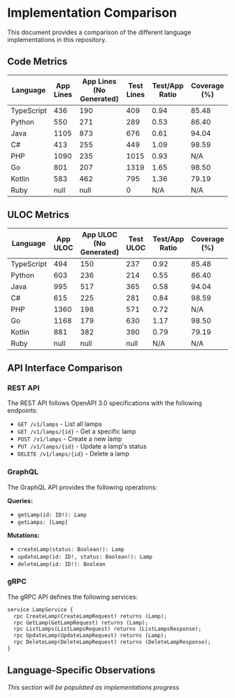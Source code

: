 # Implementation Comparison

This document provides a comparison of the different language implementations in this repository.

## Code Metrics

| Language   | App Lines | App Lines (No Generated) | Test Lines | Test/App Ratio | Coverage (%) |
|------------|-----------|--------------------------|------------|---------------|--------------|
| TypeScript | 436 | 190 | 409 | 0.94 | 85.48 |
| Python | 550 | 271 | 289 | 0.53 | 86.40 |
| Java | 1105 | 873 | 676 | 0.61 | 94.04 |
| C# | 413 | 255 | 449 | 1.09 | 98.59 |
| PHP | 1090 | 235 | 1015 | 0.93 | N/A |
| Go | 801 | 207 | 1319 | 1.65 | 98.50 |
| Kotlin | 583 | 462 | 795 | 1.36 | 79.19 |
| Ruby | null | null | 0 | N/A | N/A |

## ULOC Metrics

| Language   | App ULOC | App ULOC (No Generated) | Test ULOC | Test/App Ratio | Coverage (%) |
|------------|----------|-------------------------|-----------|---------------|--------------|
| TypeScript | 494 | 150 | 237 | 0.92 | 85.48 |
| Python | 603 | 236 | 214 | 0.55 | 86.40 |
| Java | 995 | 517 | 365 | 0.58 | 94.04 |
| C# | 615 | 225 | 281 | 0.84 | 98.59 |
| PHP | 1360 | 198 | 571 | 0.72 | N/A |
| Go | 1168 | 179 | 630 | 1.17 | 98.50 |
| Kotlin | 881 | 382 | 390 | 0.79 | 79.19 |
| Ruby | null | null | null | N/A | N/A |

## API Interface Comparison

### REST API

The REST API follows OpenAPI 3.0 specifications with the following endpoints:

- `GET /v1/lamps` - List all lamps
- `GET /v1/lamps/{id}` - Get a specific lamp
- `POST /v1/lamps` - Create a new lamp
- `PUT /v1/lamps/{id}` - Update a lamp's status
- `DELETE /v1/lamps/{id}` - Delete a lamp

### GraphQL

The GraphQL API provides the following operations:

**Queries:**

- `getLamp(id: ID!): Lamp`
- `getLamps: [Lamp]`

**Mutations:**

- `createLamp(status: Boolean!): Lamp`
- `updateLamp(id: ID!, status: Boolean!): Lamp`
- `deleteLamp(id: ID!): Boolean`

### gRPC

The gRPC API defines the following services:

```protobuf
service LampService {
  rpc CreateLamp(CreateLampRequest) returns (Lamp);
  rpc GetLamp(GetLampRequest) returns (Lamp);
  rpc ListLamps(ListLampsRequest) returns (ListLampsResponse);
  rpc UpdateLamp(UpdateLampRequest) returns (Lamp);
  rpc DeleteLamp(DeleteLampRequest) returns (DeleteLampResponse);
}
```

## Language-Specific Observations

_This section will be populated as implementations progress_
